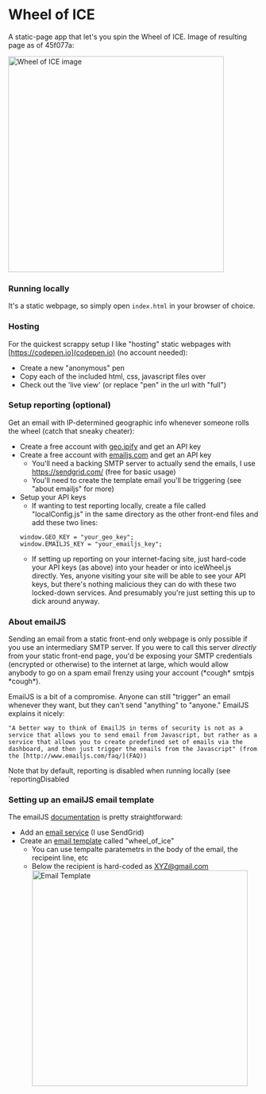# Wheel of ICE
A static-page app that let's you spin the Wheel of ICE. Image of resulting page as of 45f077a:

<img src="https://i.ibb.co/D5XqZzM/wheel-img.jpg" alt="Wheel of ICE image" width="434"/>


### Running locally
It's a static webpage, so simply open `index.html` in your browser of choice.

### Hosting
For the quickest scrappy setup I like "hosting" static webpages with [https://codepen.io](codepen.io) (no account needed):
- Create a new "anonymous" pen
- Copy each of the included html, css, javascript files over
- Check out the 'live view' (or replace "pen" in the url with "full")

### Setup reporting (optional)
Get an email with IP-determined geographic info whenever someone rolls the wheel (catch that sneaky cheater):
- Create a free account with [geo.ipify](https://geo.ipify.org) and get an API key
- Create a free account with [emailjs.com](https://www.emailjs.com) and get an API key
    - You'll need a backing SMTP server to actually send the emails, I use https://sendgrid.com/ (free for basic usage)
    - You'll need to create the template email you'll be triggering (see "about emailjs" for more)
- Setup your API keys
    - If wanting to test reporting locally, create a file called "localConfig.js" in the same directory as the other front-end files and add these two lines:
    ```
    window.GEO_KEY = "your_geo_key";
    window.EMAILJS_KEY = "your_emailjs_key";
    ```
    - If setting up reporting on your internet-facing site, just hard-code your API keys (as above) into your header or into iceWheel.js directly. Yes, anyone visiting your site will be able to see your API keys, but there's nothing malicious they can do with these two locked-down services. And presumably you're just setting this up to dick around anyway.

### About emailJS
Sending an email from a static front-end only webpage is only possible if you use an intermediary SMTP server. If you were to call this server _directly_ from your static front-end page, you'd be exposing your SMTP credentials (encrypted or otherwise) to the internet at large, which would allow anybody to go on a spam email frenzy using your account (\*cough\* smtpjs \*cough\*).

EmailJS is a bit of a compromise. Anyone can still "trigger" an email whenever they want, but they can't send "anything" to "anyone." EmailJS explains it nicely:
```
"A better way to think of EmailJS in terms of security is not as a service that allows you to send email from Javascript, but rather as a service that allows you to create predefined set of emails via the dashboard, and then just trigger the emails from the Javascript" (from the [http://www.emailjs.com/faq/](FAQ))
```

Note that by default, reporting is disabled when running locally (see `reportingDisabled

### Setting up an emailJS email template
The emailJS [documentation](https://www.emailjs.com/docs) is pretty straightforward:
- Add an [email service](https://www.emailjs.com/docs/tutorial/adding-email-service) (I use SendGrid)
- Create an [email template](https://www.emailjs.com/docs/tutorial/creating-email-template) called "wheel_of_ice"
    - You can use tempalte paratemetrs in the body of the email, the recipeint line, etc
    - Below the recipient is hard-coded as XYZ@gmail.com
      <img src="https://i.ibb.co/nkCyVXy/emailjs-wheel.jpg" alt="Email Template" width="434"/>
